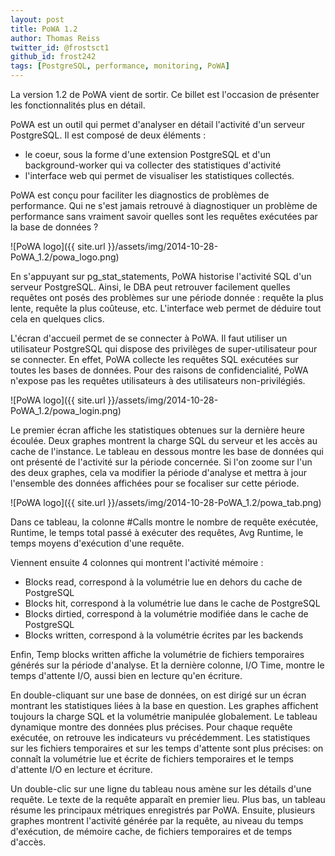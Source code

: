 ```yaml
---
layout: post
title: PoWA 1.2
author: Thomas Reiss
twitter_id: @frostsct1
github_id: frost242
tags: [PostgreSQL, performance, monitoring, PoWA]
---
```


La version 1.2 de PoWA vient de sortir. Ce billet est l'occasion de présenter les fonctionnalités plus en détail.

PoWA est un outil qui permet d'analyser en détail l'activité d'un serveur PostgreSQL. Il est composé de deux éléments :
  - le coeur, sous la forme d'une extension PostgreSQL et d'un background-worker qui va collecter des statistiques d'activité
  - l'interface web qui permet de visualiser les statistiques collectés.

<!--MORE-->

PoWA est conçu pour faciliter les diagnostics de problèmes de performance. Qui ne s'est jamais retrouvé à diagnostiquer un problème de performance sans vraiment savoir quelles sont les requêtes exécutées par la base de données ?

![PoWA logo]({{ site.url }}/assets/img/2014-10-28-PoWA_1.2/powa_logo.png)

En s'appuyant sur pg_stat_statements, PoWA historise l'activité SQL d'un serveur PostgreSQL. Ainsi, le DBA peut retrouver facilement quelles requêtes ont posés des problèmes sur une période donnée : requête la plus lente, requête la plus coûteuse, etc. L'interface web permet de déduire tout cela en quelques clics.

L'écran d'accueil permet de se connecter à PoWA. Il faut utiliser un utilisateur PostgreSQL qui dispose des privilèges de super-utilisateur pour se connecter. En effet, PoWA collecte les requêtes SQL exécutées sur toutes les bases de données. Pour des raisons de confidencialité, PoWA n'expose pas les requêtes utilisateurs à des utilisateurs non-privilégiés.

![PoWA logo]({{ site.url }}/assets/img/2014-10-28-PoWA_1.2/powa_login.png)

Le premier écran affiche les statistiques obtenues sur la dernière heure écoulée. Deux graphes montrent la charge SQL du serveur et les accès au cache de l'instance. Le tableau en dessous montre les base de données qui ont présenté de l'activité sur la période concernée. Si l'on zoome sur l'un des deux graphes, cela va modifier la période d'analyse et mettra à jour l'ensemble des données affichées pour se focaliser sur cette période.

![PoWA logo]({{ site.url }}/assets/img/2014-10-28-PoWA_1.2/powa_tab.png)

Dans ce tableau, la colonne #Calls montre le nombre de requête exécutée, Runtime, le temps total passé à exécuter des requêtes, Avg Runtime, le temps moyens d'exécution d'une requête.

Viennent ensuite 4 colonnes qui montrent l'activité mémoire : 
  - Blocks read, correspond à la volumétrie lue en dehors du cache de PostgreSQL
  - Blocks hit, correspond à la volumétrie lue dans le cache de PostgreSQL
  - Blocks dirtied, correspond à la volumétrie modifiée dans le cache de PostgreSQL
  - Blocks written, correspond à la volumétrie écrites par les backends

Enfin, Temp blocks written affiche la volumétrie de fichiers temporaires générés sur la période d'analyse. Et la dernière colonne, I/O Time, montre le temps d'attente I/O, aussi bien en lecture qu'en écriture.

En double-cliquant sur une base de données, on est dirigé sur un écran montrant les statistiques liées à la base en question. Les graphes affichent toujours la charge SQL et la volumétrie manipulée globalement. Le tableau dynamique montre des données plus précises. Pour chaque requête exécutée, on retrouve les indicateurs vu précédemment. Les statistiques sur les fichiers temporaires et sur les temps d'attente sont plus précises: on connaît la volumétrie lue et écrite de fichiers temporaires et le temps d'attente I/O en lecture et écriture.

Un double-clic sur une ligne du tableau nous amène sur les détails d'une requête. Le texte de la requête apparaît en premier lieu. Plus bas, un tableau résume les principaux métriques enregistrés par PoWA. Ensuite, plusieurs graphes montrent l'activité générée par la requête, au niveau du temps d'exécution, de mémoire cache, de fichiers temporaires et de temps d'accès.



